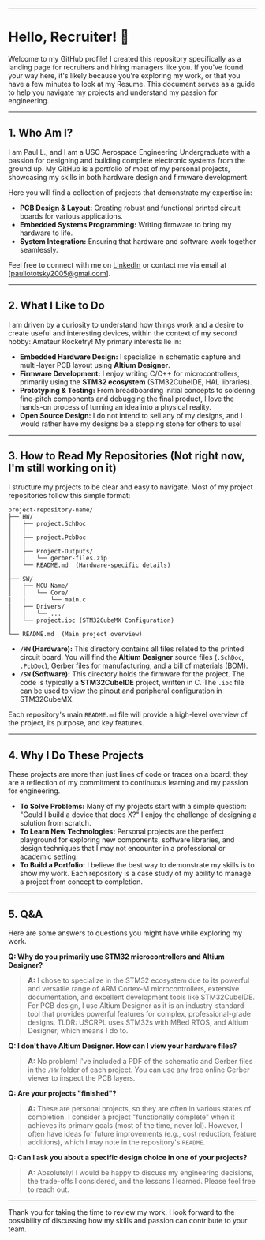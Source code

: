 -----

# Hello, Recruiter\! 👋

Welcome to my GitHub profile\! I created this repository specifically as a landing page for recruiters and hiring managers like you. If you've found your way here, it's likely because you're exploring my work, or that you have a few minutes to look at my Resume. This document serves as a guide to help you navigate my projects and understand my passion for engineering.

-----

## 1\. Who Am I?

I am Paul L., and I am a USC Aerospace Engineering Undergraduate with a passion for designing and building complete electronic systems from the ground up. My GitHub is a portfolio of most of my personal projects, showcasing my skills in both hardware design and firmware development.

Here you will find a collection of projects that demonstrate my expertise in:

  * **PCB Design & Layout:** Creating robust and functional printed circuit boards for various applications.
  * **Embedded Systems Programming:** Writing firmware to bring my hardware to life.
  * **System Integration:** Ensuring that hardware and software work together seamlessly.

Feel free to connect with me on [LinkedIn](https://www.linkedin.com/in/paul-lototsky-787171276/) or contact me via email at [paullototsky2005@gmai.com].

-----

## 2\. What I Like to Do

I am driven by a curiosity to understand how things work and a desire to create useful and interesting devices, within the context of my second hobby: Amateur Rocketry! My primary interests lie in:

  * **Embedded Hardware Design:** I specialize in schematic capture and multi-layer PCB layout using **Altium Designer**.
  * **Firmware Development:** I enjoy writing C/C++ for microcontrollers, primarily using the **STM32 ecosystem** (STM32CubeIDE, HAL libraries).
  * **Prototyping & Testing:** From breadboarding initial concepts to soldering fine-pitch components and debugging the final product, I love the hands-on process of turning an idea into a physical reality.
  * **Open Source Design:** I do not intend to sell any of my designs, and I would rather have my designs be a stepping stone for others to use!

-----

## 3\. How to Read My Repositories (Not right now, I'm still working on it)

I structure my projects to be clear and easy to navigate. Most of my project repositories follow this simple format:

```
project-repository-name/
├── HW/
│   ├── project.SchDoc
│   │  
│   ├── project.PcbDoc
│   │  
│   ├── Project-Outputs/
│   │   └── gerber-files.zip
│   └── README.md  (Hardware-specific details)
│
├── SW/
│   ├── MCU Name/
│   │   └── Core/
|   |       └── main.c
│   ├── Drivers/
│   │   └── ...
│   └── project.ioc (STM32CubeMX Configuration)
│
└── README.md  (Main project overview)
```

  * **`/HW` (Hardware):** This directory contains all files related to the printed circuit board. You will find the **Altium Designer** source files (`.SchDoc`, `.PcbDoc`), Gerber files for manufacturing, and a bill of materials (BOM).
  * **`/SW` (Software):** This directory holds the firmware for the project. The code is typically a **STM32CubeIDE** project, written in C. The `.ioc` file can be used to view the pinout and peripheral configuration in STM32CubeMX.

Each repository's main `README.md` file will provide a high-level overview of the project, its purpose, and key features.

-----

## 4\. Why I Do These Projects

These projects are more than just lines of code or traces on a board; they are a reflection of my commitment to continuous learning and my passion for engineering.

  * **To Solve Problems:** Many of my projects start with a simple question: "Could I build a device that does X?" I enjoy the challenge of designing a solution from scratch.
  * **To Learn New Technologies:** Personal projects are the perfect playground for exploring new components, software libraries, and design techniques that I may not encounter in a professional or academic setting.
  * **To Build a Portfolio:** I believe the best way to demonstrate my skills is to show my work. Each repository is a case study of my ability to manage a project from concept to completion.

-----

## 5\. Q\&A

Here are some answers to questions you might have while exploring my work.

**Q: Why do you primarily use STM32 microcontrollers and Altium Designer?**

> **A:** I chose to specialize in the STM32 ecosystem due to its powerful and versatile range of ARM Cortex-M microcontrollers, extensive documentation, and excellent development tools like STM32CubeIDE. For PCB design, I use Altium Designer as it is an industry-standard tool that provides powerful features for complex, professional-grade designs. TLDR: USCRPL uses STM32s with MBed RTOS, and Altium Designer, which means I do to.

**Q: I don't have Altium Designer. How can I view your hardware files?**

> **A:** No problem\! I've included a PDF of the schematic and Gerber files in the `/HW` folder of each project. You can use any free online Gerber viewer to inspect the PCB layers.

**Q: Are your projects "finished"?**

> **A:** These are personal projects, so they are often in various states of completion. I consider a project "functionally complete" when it achieves its primary goals (most of the time, never lol). However, I often have ideas for future improvements (e.g., cost reduction, feature additions), which I may note in the repository's `README`.

**Q: Can I ask you about a specific design choice in one of your projects?**

> **A:** Absolutely\! I would be happy to discuss my engineering decisions, the trade-offs I considered, and the lessons I learned. Please feel free to reach out.

-----

Thank you for taking the time to review my work. I look forward to the possibility of discussing how my skills and passion can contribute to your team.
